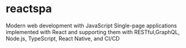 # reactspa
Modern web development with JavaScript Single-page applications implemented with React and supporting them with RESTful,GraphQL, Node.js, TypeScript, React Native, and CI/CD
